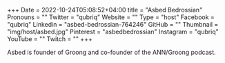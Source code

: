 +++
Date = 2022-10-24T05:08:52+04:00
title = "Asbed Bedrossian"
Pronouns = ""
Twitter = "qubriq"
Website = ""
Type = "host"
Facebook = "qubriq"
Linkedin = "asbed-bedrossian-764246"
GitHub = ""
Thumbnail = "img/host/asbed.jpg"
Pinterest = "asbedbedrossian"
Instagram = "qubriq"
YouTube = ""
Twitch = ""
+++

Asbed is founder of Groong and co-founder of the ANN/Groong podcast.

